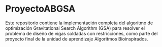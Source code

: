 # ProyectoABGSA
Este repositorio contiene la implementación completa del algoritmo de optimización Gravitational Search Algorithm (GSA) para resolver el problema de diseño de vigas soldadas con restricciones, como parte del proyecto final de la unidad de aprendizaje Algoritmos Bioinspirados.
